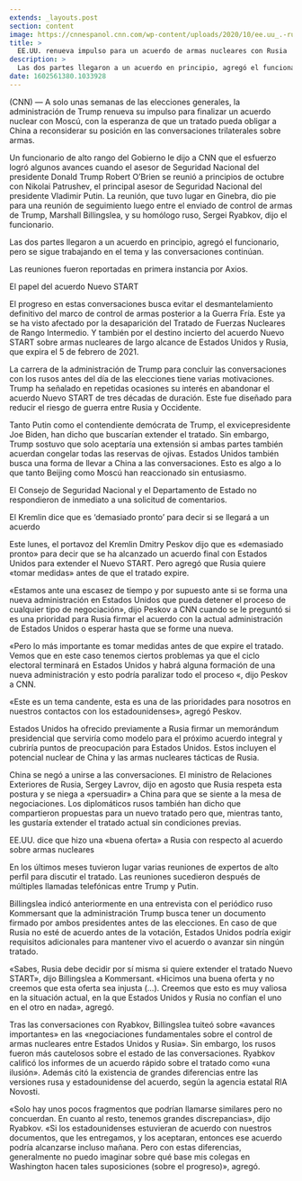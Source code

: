 ```yaml
--- 
extends: _layouts.post 
section: content 
image: https://cnnespanol.cnn.com/wp-content/uploads/2020/10/ee.uu_.-rusia-acuerdo-armas-nucleares-nuclear-1.jpg?quality=100&strip=info 
title: > 
  EE.UU. renueva impulso para un acuerdo de armas nucleares con Rusia 
description: > 
  Las dos partes llegaron a un acuerdo en principio, agregó el funcionario, pero se sigue trabajando en el tema y las conversaciones continúan.Y también por el destino incierto del acuerdo Nuevo START sobre armas nucleares de largo alcance de Estados Unidos y Rusia, que expira el 5 de febrero de 2021.Trump ha señalado en repetidas ocasiones su interés en abandonar el acuerdo Nuevo START de tres décadas de duración.Pero agregó que Rusia quiere «tomar medidas» antes de que el tratado expire.Creemos que esto es muy valiosa en la situación actual, en la que Estados Unidos y Rusia no confían el uno en el otro en nada», agregó. 
date: 1602561380.1033928 
--- 
```

(CNN) — A solo unas semanas de las elecciones generales, la administración de Trump renueva su impulso para finalizar un acuerdo nuclear con Moscú, con la esperanza de que un tratado pueda obligar a China a reconsiderar su posición en las conversaciones trilaterales sobre armas.

Un funcionario de alto rango del Gobierno le dijo a CNN que el esfuerzo logró algunos avances cuando el asesor de Seguridad Nacional del presidente Donald Trump Robert O’Brien se reunió a principios de octubre con Nikolai Patrushev, el principal asesor de Seguridad Nacional del presidente Vladimir Putin. La reunión, que tuvo lugar en Ginebra, dio pie para una reunión de seguimiento luego entre el enviado de control de armas de Trump, Marshall Billingslea, y su homólogo ruso, Sergei Ryabkov, dijo el funcionario.

Las dos partes llegaron a un acuerdo en principio, agregó el funcionario, pero se sigue trabajando en el tema y las conversaciones continúan.

Las reuniones fueron reportadas en primera instancia por Axios.

El papel del acuerdo Nuevo START

El progreso en estas conversaciones busca evitar el desmantelamiento definitivo del marco de control de armas posterior a la Guerra Fría. Este ya se ha visto afectado por la desaparición del Tratado de Fuerzas Nucleares de Rango Intermedio. Y también por el destino incierto del acuerdo Nuevo START sobre armas nucleares de largo alcance de Estados Unidos y Rusia, que expira el 5 de febrero de 2021.

La carrera de la administración de Trump para concluir las conversaciones con los rusos antes del día de las elecciones tiene varias motivaciones. Trump ha señalado en repetidas ocasiones su interés en abandonar el acuerdo Nuevo START de tres décadas de duración. Este fue diseñado para reducir el riesgo de guerra entre Rusia y Occidente.

Tanto Putin como el contendiente demócrata de Trump, el exvicepresidente Joe Biden, han dicho que buscarían extender el tratado. Sin embargo, Trump sostuvo que solo aceptaría una extensión si ambas partes también acuerdan congelar todas las reservas de ojivas. Estados Unidos también busca una forma de llevar a China a las conversaciones. Esto es algo a lo que tanto Beijing como Moscú han reaccionado sin entusiasmo.

El Consejo de Seguridad Nacional y el Departamento de Estado no respondieron de inmediato a una solicitud de comentarios.

El Kremlin dice que es ‘demasiado pronto’ para decir si se llegará a un acuerdo

Este lunes, el portavoz del Kremlin Dmitry Peskov dijo que es «demasiado pronto» para decir que se ha alcanzado un acuerdo final con Estados Unidos para extender el Nuevo START. Pero agregó que Rusia quiere «tomar medidas» antes de que el tratado expire.

«Estamos ante una escasez de tiempo y por supuesto ante si se forma una nueva administración en Estados Unidos que pueda detener el proceso de cualquier tipo de negociación», dijo Peskov a CNN cuando se le preguntó si es una prioridad para Rusia firmar el acuerdo con la actual administración de Estados Unidos o esperar hasta que se forme una nueva.

«Pero lo más importante es tomar medidas antes de que expire el tratado. Vemos que en este caso tenemos ciertos problemas ya que el ciclo electoral terminará en Estados Unidos y habrá alguna formación de una nueva administración y esto podría paralizar todo el proceso «, dijo Peskov a CNN.

«Este es un tema candente, esta es una de las prioridades para nosotros en nuestros contactos con los estadounidenses», agregó Peskov.

Estados Unidos ha ofrecido previamente a Rusia firmar un memorándum presidencial que serviría como modelo para el próximo acuerdo integral y cubriría puntos de preocupación para Estados Unidos. Estos incluyen el potencial nuclear de China y las armas nucleares tácticas de Rusia.

China se negó a unirse a las conversaciones. El ministro de Relaciones Exteriores de Rusia, Sergey Lavrov, dijo en agosto que Rusia respeta esta postura y se niega a «persuadir» a China para que se siente a la mesa de negociaciones. Los diplomáticos rusos también han dicho que compartieron propuestas para un nuevo tratado pero que, mientras tanto, les gustaría extender el tratado actual sin condiciones previas.

EE.UU. dice que hizo una «buena oferta» a Rusia con respecto al acuerdo sobre armas nucleares

En los últimos meses tuvieron lugar varias reuniones de expertos de alto perfil para discutir el tratado. Las reuniones sucedieron después de múltiples llamadas telefónicas entre Trump y Putin.

Billingslea indicó anteriormente en una entrevista con el periódico ruso Kommersant que la administración Trump busca tener un documento firmado por ambos presidentes antes de las elecciones. En caso de que Rusia no esté de acuerdo antes de la votación, Estados Unidos podría exigir requisitos adicionales para mantener vivo el acuerdo o avanzar sin ningún tratado.

«Sabes, Rusia debe decidir por sí misma si quiere extender el tratado Nuevo START», dijo Billingslea a Kommersant. «Hicimos una buena oferta y no creemos que esta oferta sea injusta (…). Creemos que esto es muy valiosa en la situación actual, en la que Estados Unidos y Rusia no confían el uno en el otro en nada», agregó.

Tras las conversaciones con Ryabkov, Billingslea tuiteó sobre «avances importantes» en las «negociaciones fundamentales sobre el control de armas nucleares entre Estados Unidos y Rusia». Sin embargo, los rusos fueron más cautelosos sobre el estado de las conversaciones. Ryabkov calificó los informes de un acuerdo rápido sobre el tratado como «una ilusión». Además citó la existencia de grandes diferencias entre las versiones rusa y estadounidense del acuerdo, según la agencia estatal RIA Novosti.

«Solo hay unos pocos fragmentos que podrían llamarse similares pero no concuerdan. En cuanto al resto, tenemos grandes discrepancias», dijo Ryabkov. «Si los estadounidenses estuvieran de acuerdo con nuestros documentos, que les entregamos, y los aceptaran, entonces ese acuerdo podría alcanzarse incluso mañana. Pero con estas diferencias, generalmente no puedo imaginar sobre qué base mis colegas en Washington hacen tales suposiciones (sobre el progreso)», agregó.